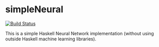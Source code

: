 # simpleNeural

[![Build Status](https://travis-ci.org/kevchn/simpleNeural.svg?branch=master)](https://travis-ci.org/kevchn/simpleNeural)

This is a simple Haskell Neural Network implementation (without using outside Haskell machine learning libraries).
